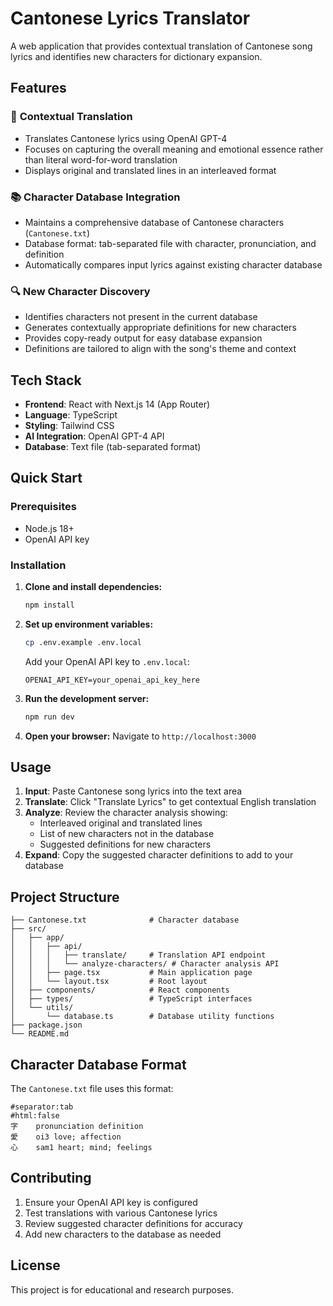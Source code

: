 # Cantonese Lyrics Translator

A web application that provides contextual translation of Cantonese song lyrics and identifies new characters for dictionary expansion.

## Features

### 🎵 **Contextual Translation**
- Translates Cantonese lyrics using OpenAI GPT-4
- Focuses on capturing the overall meaning and emotional essence rather than literal word-for-word translation
- Displays original and translated lines in an interleaved format

### 📚 **Character Database Integration**
- Maintains a comprehensive database of Cantonese characters (`Cantonese.txt`)
- Database format: tab-separated file with character, pronunciation, and definition
- Automatically compares input lyrics against existing character database

### 🔍 **New Character Discovery**
- Identifies characters not present in the current database
- Generates contextually appropriate definitions for new characters
- Provides copy-ready output for easy database expansion
- Definitions are tailored to align with the song's theme and context

## Tech Stack

- **Frontend**: React with Next.js 14 (App Router)
- **Language**: TypeScript
- **Styling**: Tailwind CSS
- **AI Integration**: OpenAI GPT-4 API
- **Database**: Text file (tab-separated format)

## Quick Start

### Prerequisites
- Node.js 18+
- OpenAI API key

### Installation

1. **Clone and install dependencies:**
   ```bash
   npm install
   ```

2. **Set up environment variables:**
   ```bash
   cp .env.example .env.local
   ```
   
   Add your OpenAI API key to `.env.local`:
   ```
   OPENAI_API_KEY=your_openai_api_key_here
   ```

3. **Run the development server:**
   ```bash
   npm run dev
   ```

4. **Open your browser:**
   Navigate to `http://localhost:3000`

## Usage

1. **Input**: Paste Cantonese song lyrics into the text area
2. **Translate**: Click "Translate Lyrics" to get contextual English translation
3. **Analyze**: Review the character analysis showing:
   - Interleaved original and translated lines
   - List of new characters not in the database
   - Suggested definitions for new characters
4. **Expand**: Copy the suggested character definitions to add to your database

## Project Structure

```
├── Cantonese.txt              # Character database
├── src/
│   ├── app/
│   │   ├── api/
│   │   │   ├── translate/     # Translation API endpoint
│   │   │   └── analyze-characters/ # Character analysis API
│   │   ├── page.tsx           # Main application page
│   │   └── layout.tsx         # Root layout
│   ├── components/            # React components
│   ├── types/                 # TypeScript interfaces
│   └── utils/
│       └── database.ts        # Database utility functions
├── package.json
└── README.md
```

## Character Database Format

The `Cantonese.txt` file uses this format:
```
#separator:tab
#html:false
字    pronunciation definition
愛    oi3 love; affection
心    sam1 heart; mind; feelings
```

## Contributing

1. Ensure your OpenAI API key is configured
2. Test translations with various Cantonese lyrics
3. Review suggested character definitions for accuracy
4. Add new characters to the database as needed

## License

This project is for educational and research purposes.